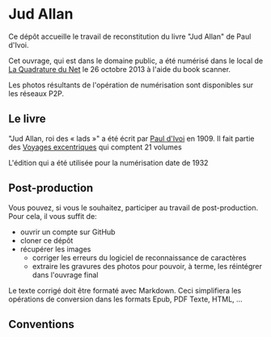 # Jud Allan

Ce dépôt accueille le travail de reconstitution du livre "Jud Allan" de Paul
d'Ivoi.

Cet ouvrage, qui est dans le domaine public, a été numérisé dans le local de
[La Quadrature du Net](1) le 26 octobre 2013 à
l'aide du book scanner.

Les photos résultants de l'opération de numérisation sont disponibles sur les
réseaux P2P.

## Le livre

"Jud Allan, roi des « lads »" a été écrit par [Paul d'Ivoi](2)
en 1909. Il fait partie des [Voyages excentriques](3)
qui comptent 21 volumes

L'édition qui a été utilisée pour la numérisation date de 1932

## Post-production

Vous pouvez, si vous le souhaitez, participer au travail de post-production. Pour
cela, il vous suffit de:

* ouvrir un compte sur GitHub
* cloner ce dépôt
* récupérer les images
  - corriger les erreurs du logiciel de reconnaissance de caractères
  - extraire les gravures des photos pour pouvoir, à terme, les réintégrer dans
    l'ouvrage final

Le texte corrigé doit être formaté avec Markdown. Ceci simplifiera les opérations
de conversion dans les formats Epub, PDF Texte, HTML, ...

## Conventions


[1]: http://www.laquadrature.net/fr
[2]: https://fr.wikipedia.org/wiki/Paul_d%27Ivoi
[3]: https://fr.wikipedia.org/wiki/Paul_d%27Ivoi#Les_Voyages_excentriques
